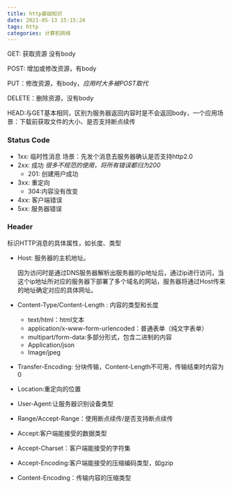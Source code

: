 ```yaml
---
title: http基础知识
date: 2021-05-13 15:15:24
tags: http
categories: 计算机网络
---
```


GET: 获取资源 没有body

POST: 增加或修改资源，有body

PUT：修改资源，有body，*应用时大多被POST取代*

DELETE：删除资源，没有body

HEAD:与GET基本相同，区别为服务器返回内容时是不会返回body，一个应用场景：下载前获取文件的大小、是否支持断点续传

<!-- more -->

### Status Code

- 1xx: 临时性消息 场景：先发个消息去服务器确认是否支持http2.0
- 2xx: 成功 *很多不规范的使用，将所有错误都归为200*
  - 201: 创建用户成功
- 3xx: 重定向
  - 304:内容没有改变
- 4xx: 客户端错误
- 5xx: 服务器错误

### Header

标识HTTP消息的具体属性，如长度、类型

- Host: 服务器的主机地址。

  因为访问时是通过DNS服务器解析出服务器的ip地址后，通过ip进行访问，当这个ip地址所对应的服务器下部署了多个域名的网站，服务器将通过Host传来的地址确定对应的具体网址。

- Content-Type/Content-Length : 内容的类型和长度
  - text/html：html文本
  - application/x-www-form-urlencoded：普通表单（纯文字表单）
  - multipart/form-data:多部分形式，包含二进制的内容
  - Application/json
  - Image/jpeg

- Transfer-Encoding: 分块传输，Content-Length不可用，传输结束时内容为0

- Location:重定向的位置

- User-Agent:让服务器识别设备类型

- Range/Accept-Range：使用断点续传/是否支持断点续传

- Accept:客户端能接受的数据类型

- Accept-Charset：客户端能接受的字符集

- Accept-Encoding:客户端能接受的压缩编码类型，如gzip

- Content-Encoding：传输内容的压缩类型